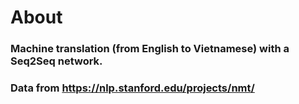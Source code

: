# About
### Machine translation (from English to Vietnamese) with a Seq2Seq network.
### Data from https://nlp.stanford.edu/projects/nmt/
